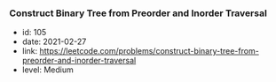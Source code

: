 ### Construct Binary Tree from Preorder and Inorder Traversal

* id: 105
* date: 2021-02-27
* link: https://leetcode.com/problems/construct-binary-tree-from-preorder-and-inorder-traversal
* level: Medium
